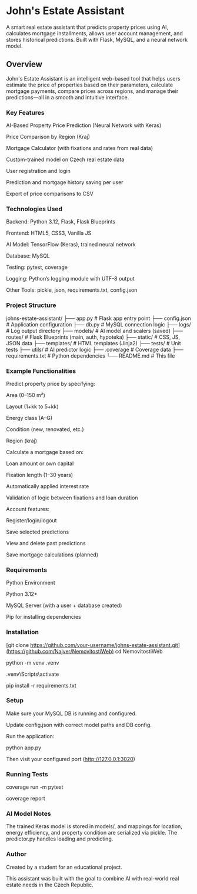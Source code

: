 # John's Estate Assistant

A smart real estate assistant that predicts property prices using AI, calculates mortgage installments, allows user account management, and stores historical predictions. Built with Flask, MySQL, and a neural network model.

## Overview

John's Estate Assistant is an intelligent web-based tool that helps users estimate the price of properties based on their parameters, calculate mortgage payments, compare prices across regions, and manage their predictions—all in a smooth and intuitive interface.

### Key Features

AI-Based Property Price Prediction (Neural Network with Keras)

Price Comparison by Region (Kraj)

Mortgage Calculator (with fixations and rates from real data)

Custom-trained model on Czech real estate data

User registration and login

Prediction and mortgage history saving per user

Export of price comparisons to CSV


### Technologies Used

Backend: Python 3.12, Flask, Flask Blueprints

Frontend: HTML5, CSS3, Vanilla JS

AI Model: TensorFlow (Keras), trained neural network

Database: MySQL

Testing: pytest, coverage

Logging: Python’s logging module with UTF-8 output

Other Tools: pickle, json, requirements.txt, config.json

### Project Structure
johns-estate-assistant/
├── app.py                     # Flask app entry point
├── config.json                # Application configuration
├── db.py                      # MySQL connection logic
├── logs/                      # Log output directory
├── models/                    # AI model and scalers (saved)
├── routes/                    # Flask Blueprints (main, auth, hypoteka)
├── static/                    # CSS, JS, JSON data
├── templates/                 # HTML templates (Jinja2)
├── tests/                     # Unit tests
├── utils/                     # AI predictor logic
├── .coverage                  # Coverage data
├── requirements.txt           # Python dependencies
└── README.md                  # This file

### Example Functionalities
Predict property price by specifying:

Area (0–150 m²)

Layout (1+kk to 5+kk)

Energy class (A–G)

Condition (new, renovated, etc.)

Region (kraj)

Calculate a mortgage based on:

Loan amount or own capital

Fixation length (1–30 years)

Automatically applied interest rate

Validation of logic between fixations and loan duration

Account features:

Register/login/logout

Save selected predictions

View and delete past predictions

Save mortgage calculations (planned)

### Requirements

Python Environment

Python 3.12+

MySQL Server (with a user + database created)

Pip for installing dependencies

### Installation

[git clone https://github.com/your-username/johns-estate-assistant.git](https://github.com/Najver/NemovitostiWeb)
cd NemovitostiWeb

python -m venv .venv

.venv\Scripts\activate

pip install -r requirements.txt

### Setup

Make sure your MySQL DB is running and configured.

Update config.json with correct model paths and DB config.

Run the application:

python app.py

Then visit your configured port (http://127.0.0.1:3020)

### Running Tests

coverage run -m pytest

coverage report

### AI Model Notes

The trained Keras model is stored in models/, and mappings for location, energy efficiency, and property condition are serialized via pickle. The predictor.py handles loading and predicting.

### Author

Created by a student for an educational project.

This assistant was built with the goal to combine AI with real-world real estate needs in the Czech Republic.

